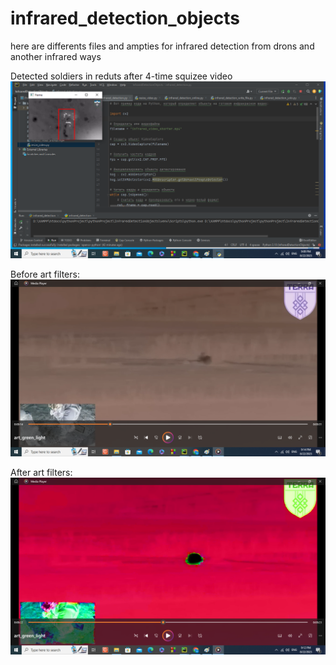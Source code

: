 # infrared_detection_objects
here are differents files and ampties for infrared detection from drons and another infrared ways

Detected soldiers in reduts after 4-time squizee video
![](infrared_soldiers.png)

Before art filters:
![](https://github.com/yuriystupak2020/infrared_detection_objects/blob/main/befor_art_filter.png)

After art filters:
![](art_filter1.png)
